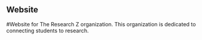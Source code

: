 ## Website
#Website for The Research Z organization. This organization is dedicated to connecting students to research.
